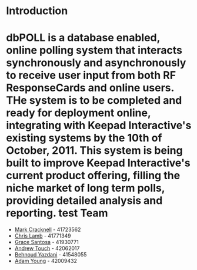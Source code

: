 Introduction
============

dbPOLL is a database enabled, online polling system that interacts synchronously and asynchronously to receive user input from both RF ResponseCards and online users. THe system is to be completed and ready for deployment online, integrating with Keepad  Interactive's existing systems by the 10th of October, 2011. This system is being built to improve Keepad Interactive's current product offering, filling the niche market of long term polls, providing detailed analysis and reporting.
test
Team
====

 * [Mark Cracknell](mailto:racer--01@hotmail.com) - 41723562
 * [Chris Lamb](mailto:chrislamb139@gmail.com) - 41771349
 * [Grace Santosa](mailto:grace.santosa@yahoo.com) - 41930771
 * [Andrew Touch](mailto:andrew.touch@hotmail.com) - 42062017
 * [Behnoud Yazdani](mailto:benodit@gmail.com) - 41548055
 * [Adam Young](mailto:ayoung90@live.com.au) - 42009432
